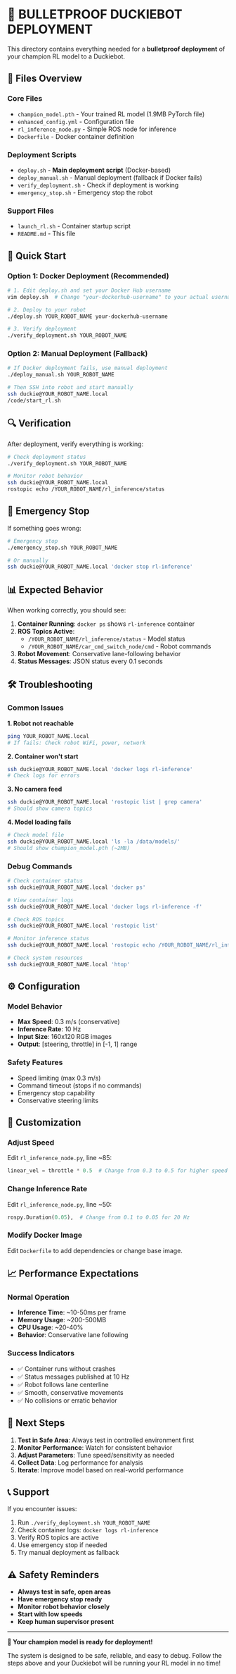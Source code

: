 # 🚀 BULLETPROOF DUCKIEBOT DEPLOYMENT

This directory contains everything needed for a **bulletproof deployment** of your champion RL model to a Duckiebot.

## 📁 Files Overview

### Core Files
- `champion_model.pth` - Your trained RL model (1.9MB PyTorch file)
- `enhanced_config.yml` - Configuration file
- `rl_inference_node.py` - Simple ROS node for inference
- `Dockerfile` - Docker container definition

### Deployment Scripts
- `deploy.sh` - **Main deployment script** (Docker-based)
- `deploy_manual.sh` - Manual deployment (fallback if Docker fails)
- `verify_deployment.sh` - Check if deployment is working
- `emergency_stop.sh` - Emergency stop the robot

### Support Files
- `launch_rl.sh` - Container startup script
- `README.md` - This file

## 🎯 Quick Start

### Option 1: Docker Deployment (Recommended)

```bash
# 1. Edit deploy.sh and set your Docker Hub username
vim deploy.sh  # Change "your-dockerhub-username" to your actual username

# 2. Deploy to your robot
./deploy.sh YOUR_ROBOT_NAME your-dockerhub-username

# 3. Verify deployment
./verify_deployment.sh YOUR_ROBOT_NAME
```

### Option 2: Manual Deployment (Fallback)

```bash
# If Docker deployment fails, use manual deployment
./deploy_manual.sh YOUR_ROBOT_NAME

# Then SSH into robot and start manually
ssh duckie@YOUR_ROBOT_NAME.local
/code/start_rl.sh
```

## 🔍 Verification

After deployment, verify everything is working:

```bash
# Check deployment status
./verify_deployment.sh YOUR_ROBOT_NAME

# Monitor robot behavior
ssh duckie@YOUR_ROBOT_NAME.local
rostopic echo /YOUR_ROBOT_NAME/rl_inference/status
```

## 🚨 Emergency Stop

If something goes wrong:

```bash
# Emergency stop
./emergency_stop.sh YOUR_ROBOT_NAME

# Or manually
ssh duckie@YOUR_ROBOT_NAME.local 'docker stop rl-inference'
```

## 📊 Expected Behavior

When working correctly, you should see:

1. **Container Running**: `docker ps` shows `rl-inference` container
2. **ROS Topics Active**: 
   - `/YOUR_ROBOT_NAME/rl_inference/status` - Model status
   - `/YOUR_ROBOT_NAME/car_cmd_switch_node/cmd` - Robot commands
3. **Robot Movement**: Conservative lane-following behavior
4. **Status Messages**: JSON status every 0.1 seconds

## 🛠️ Troubleshooting

### Common Issues

**1. Robot not reachable**
```bash
ping YOUR_ROBOT_NAME.local
# If fails: Check robot WiFi, power, network
```

**2. Container won't start**
```bash
ssh duckie@YOUR_ROBOT_NAME.local 'docker logs rl-inference'
# Check logs for errors
```

**3. No camera feed**
```bash
ssh duckie@YOUR_ROBOT_NAME.local 'rostopic list | grep camera'
# Should show camera topics
```

**4. Model loading fails**
```bash
# Check model file
ssh duckie@YOUR_ROBOT_NAME.local 'ls -la /data/models/'
# Should show champion_model.pth (~2MB)
```

### Debug Commands

```bash
# Check container status
ssh duckie@YOUR_ROBOT_NAME.local 'docker ps'

# View container logs
ssh duckie@YOUR_ROBOT_NAME.local 'docker logs rl-inference -f'

# Check ROS topics
ssh duckie@YOUR_ROBOT_NAME.local 'rostopic list'

# Monitor inference status
ssh duckie@YOUR_ROBOT_NAME.local 'rostopic echo /YOUR_ROBOT_NAME/rl_inference/status'

# Check system resources
ssh duckie@YOUR_ROBOT_NAME.local 'htop'
```

## ⚙️ Configuration

### Model Behavior
- **Max Speed**: 0.3 m/s (conservative)
- **Inference Rate**: 10 Hz
- **Input Size**: 160x120 RGB images
- **Output**: [steering, throttle] in [-1, 1] range

### Safety Features
- Speed limiting (max 0.3 m/s)
- Command timeout (stops if no commands)
- Emergency stop capability
- Conservative steering limits

## 🔧 Customization

### Adjust Speed
Edit `rl_inference_node.py`, line ~85:
```python
linear_vel = throttle * 0.5  # Change from 0.3 to 0.5 for higher speed
```

### Change Inference Rate
Edit `rl_inference_node.py`, line ~50:
```python
rospy.Duration(0.05),  # Change from 0.1 to 0.05 for 20 Hz
```

### Modify Docker Image
Edit `Dockerfile` to add dependencies or change base image.

## 📈 Performance Expectations

### Normal Operation
- **Inference Time**: ~10-50ms per frame
- **Memory Usage**: ~200-500MB
- **CPU Usage**: ~20-40%
- **Behavior**: Conservative lane following

### Success Indicators
- ✅ Container runs without crashes
- ✅ Status messages published at 10 Hz
- ✅ Robot follows lane centerline
- ✅ Smooth, conservative movements
- ✅ No collisions or erratic behavior

## 🎯 Next Steps

1. **Test in Safe Area**: Always test in controlled environment first
2. **Monitor Performance**: Watch for consistent behavior
3. **Adjust Parameters**: Tune speed/sensitivity as needed
4. **Collect Data**: Log performance for analysis
5. **Iterate**: Improve model based on real-world performance

## 📞 Support

If you encounter issues:

1. Run `./verify_deployment.sh YOUR_ROBOT_NAME`
2. Check container logs: `docker logs rl-inference`
3. Verify ROS topics are active
4. Use emergency stop if needed
5. Try manual deployment as fallback

## ⚠️ Safety Reminders

- **Always test in safe, open areas**
- **Have emergency stop ready**
- **Monitor robot behavior closely**
- **Start with low speeds**
- **Keep human supervisor present**

---

**🎉 Your champion model is ready for deployment!**

The system is designed to be safe, reliable, and easy to debug. Follow the steps above and your Duckiebot will be running your RL model in no time!